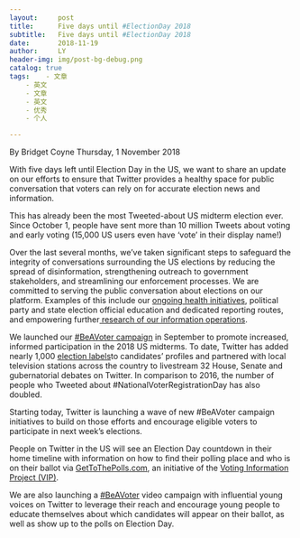 ```yaml
---
layout:     post
title:      Five days until #ElectionDay 2018
subtitle:   Five days until #ElectionDay 2018
date:       2018-11-19
author:     LY
header-img: img/post-bg-debug.png
catalog: true
tags:    - 文章
​    - 英文
​    - 文章
​    - 英文    
​    - 优秀
​    - 个人

---
```


By Bridget Coyne
Thursday, 1 November 2018    


With five days left until Election Day in the US, we want to share an update on our efforts to ensure that Twitter provides a healthy space for public conversation that voters can rely on for accurate election news and information.

This has already been the most Tweeted-about US midterm election ever. Since October 1, people have sent more than 10 million Tweets about voting and early voting (15,000 US users even have ‘vote’ in their display name!)

Over the last several months, we’ve taken significant steps to safeguard the integrity of conversations surrounding the US elections by reducing the spread of disinformation, strengthening outreach to government stakeholders, and streamlining our enforcement processes. We are committed to serving the public conversation about elections on our platform. Examples of this include our [ongoing health initiatives](https://blog.twitter.com/official/en_us/topics/product/2018/Serving_Healthy_Conversation.html), political party and state election official education and dedicated reporting routes, and empowering further[ research of our information operations](https://blog.twitter.com/official/en_us/topics/company/2018/enabling-further-research-of-information-operations-on-twitter.html).

We launched our [#BeAVoter campaign](https://blog.twitter.com/official/en_us/topics/company/2018/be-a-voter-2018.html) in September to promote increased, informed participation in the 2018 US midterms. To date, Twitter has added nearly 1,000 [election labels](https://blog.twitter.com/official/en_us/topics/company/2018/introducing-us-election-labels-for-midterm-candidates.html)to candidates’ profiles and partnered with local television stations across the country to livestream 32 House, Senate and gubernatorial debates on Twitter. In comparison to 2016, the number of people who Tweeted about #NationalVoterRegistrationDay has also doubled.

Starting today, Twitter is launching a wave of new #BeAVoter campaign initiatives to build on those efforts and encourage eligible voters to participate in next week’s elections.

People on Twitter in the US will see an Election Day countdown in their home timeline with information on how to find their polling place and who is on their ballot via [GetToThePolls.com](https://gettothepolls.com/), an initiative of the [Voting Information Project (VIP)](https://votinginfoproject.org/).

We are also launching a [#BeAVoter](https://twitter.com/search?q=%23BeAVoter&src=typeahead_click) video campaign with influential young voices on Twitter to leverage their reach and encourage young people to educate themselves about which candidates will appear on their ballot, as well as show up to the polls on Election Day.